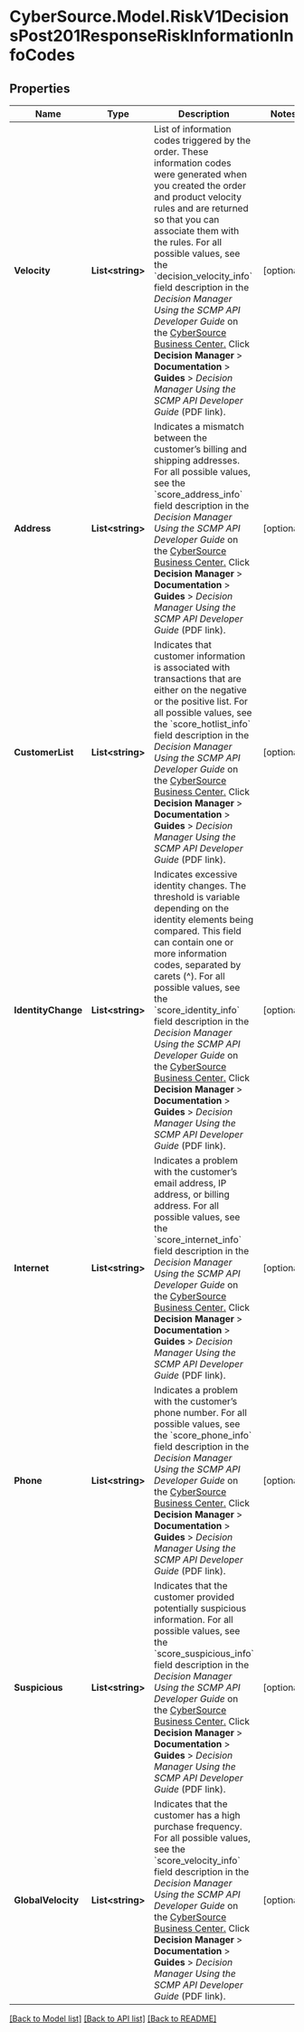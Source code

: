 # CyberSource.Model.RiskV1DecisionsPost201ResponseRiskInformationInfoCodes
## Properties

Name | Type | Description | Notes
------------ | ------------- | ------------- | -------------
**Velocity** | **List&lt;string&gt;** | List of information codes triggered by the order. These information codes were generated when you created the order and product velocity rules and are returned so that you can associate them with the rules.  For all possible values, see the &#x60;decision_velocity_info&#x60; field description in the _Decision Manager Using the SCMP API Developer Guide_ on the [CyberSource Business Center.](https://ebc2.cybersource.com/ebc2/) Click **Decision Manager** &gt; **Documentation** &gt; **Guides** &gt; _Decision Manager Using the SCMP API Developer Guide_ (PDF link).  | [optional] 
**Address** | **List&lt;string&gt;** | Indicates a mismatch between the customer’s billing and shipping addresses.  For all possible values, see the &#x60;score_address_info&#x60; field description in the _Decision Manager Using the SCMP API Developer Guide_ on the [CyberSource Business Center.](https://ebc2.cybersource.com/ebc2/) Click **Decision Manager** &gt; **Documentation** &gt; **Guides** &gt; _Decision Manager Using the SCMP API Developer Guide_ (PDF link).  | [optional] 
**CustomerList** | **List&lt;string&gt;** | Indicates that customer information is associated with transactions that are either on the negative or the positive list.  For all possible values, see the &#x60;score_hotlist_info&#x60; field description in the _Decision Manager Using the SCMP API Developer Guide_ on the [CyberSource Business Center.](https://ebc2.cybersource.com/ebc2/) Click **Decision Manager** &gt; **Documentation** &gt; **Guides** &gt; _Decision Manager Using the SCMP API Developer Guide_ (PDF link).  | [optional] 
**IdentityChange** | **List&lt;string&gt;** | Indicates excessive identity changes. The threshold is variable depending on the identity elements being compared. This field can contain one or more information codes, separated by carets (^).  For all possible values, see the &#x60;score_identity_info&#x60; field description in the _Decision Manager Using the SCMP API Developer Guide_ on the [CyberSource Business Center.](https://ebc2.cybersource.com/ebc2/) Click **Decision Manager** &gt; **Documentation** &gt; **Guides** &gt; _Decision Manager Using the SCMP API Developer Guide_ (PDF link).  | [optional] 
**Internet** | **List&lt;string&gt;** | Indicates a problem with the customer’s email address, IP address, or billing address.  For all possible values, see the &#x60;score_internet_info&#x60; field description in the _Decision Manager Using the SCMP API Developer Guide_ on the [CyberSource Business Center.](https://ebc2.cybersource.com/ebc2/) Click **Decision Manager** &gt; **Documentation** &gt; **Guides** &gt; _Decision Manager Using the SCMP API Developer Guide_ (PDF link).  | [optional] 
**Phone** | **List&lt;string&gt;** | Indicates a problem with the customer’s phone number.  For all possible values, see the &#x60;score_phone_info&#x60; field description in the _Decision Manager Using the SCMP API Developer Guide_ on the [CyberSource Business Center.](https://ebc2.cybersource.com/ebc2/) Click **Decision Manager** &gt; **Documentation** &gt; **Guides** &gt; _Decision Manager Using the SCMP API Developer Guide_ (PDF link).  | [optional] 
**Suspicious** | **List&lt;string&gt;** | Indicates that the customer provided potentially suspicious information.  For all possible values, see the &#x60;score_suspicious_info&#x60; field description in the _Decision Manager Using the SCMP API Developer Guide_ on the [CyberSource Business Center.](https://ebc2.cybersource.com/ebc2/) Click **Decision Manager** &gt; **Documentation** &gt; **Guides** &gt; _Decision Manager Using the SCMP API Developer Guide_ (PDF link).  | [optional] 
**GlobalVelocity** | **List&lt;string&gt;** | Indicates that the customer has a high purchase frequency.  For all possible values, see the &#x60;score_velocity_info&#x60; field description in the _Decision Manager Using the SCMP API Developer Guide_ on the [CyberSource Business Center.](https://ebc2.cybersource.com/ebc2/) Click **Decision Manager** &gt; **Documentation** &gt; **Guides** &gt; _Decision Manager Using the SCMP API Developer Guide_ (PDF link).  | [optional] 

[[Back to Model list]](../README.md#documentation-for-models) [[Back to API list]](../README.md#documentation-for-api-endpoints) [[Back to README]](../README.md)

